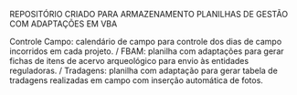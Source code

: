 REPOSITÓRIO CRIADO PARA ARMAZENAMENTO PLANILHAS DE GESTÃO COM ADAPTAÇÕES EM VBA

Controle Campo: calendário de campo para controle dos dias de campo incorridos em cada projeto. / 
FBAM: planilha com adaptações para gerar fichas de itens de acervo arqueológico para envio às entidades reguladoras. / 
Tradagens: planilha com adaptação para gerar tabela de tradagens realizadas em campo com inserção automática de fotos. 
